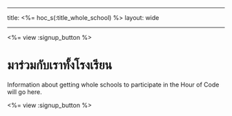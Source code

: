 * * *

title: <%= hoc_s(:title_whole_school) %> layout: wide

* * *

<%= view :signup_button %>

# มาร่วมกับเราทั้งโรงเรียน

Information about getting whole schools to participate in the Hour of Code will go here.

<%= view :signup_button %>
